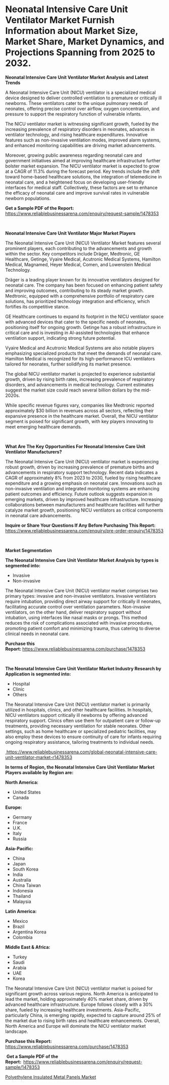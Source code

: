 <p><h1>Neonatal Intensive Care Unit Ventilator Market Furnish Information about Market Size, Market Share, Market Dynamics, and Projections Spanning from 2025 to 2032.</h1></p><p><strong>Neonatal Intensive Care Unit Ventilator Market Analysis and Latest Trends</strong></p>
<p><p>A Neonatal Intensive Care Unit (NICU) ventilator is a specialized medical device designed to deliver controlled ventilation to premature or critically ill newborns. These ventilators cater to the unique pulmonary needs of neonates, offering precise control over airflow, oxygen concentration, and pressure to support the respiratory function of vulnerable infants. </p><p>The NICU ventilator market is witnessing significant growth, fueled by the increasing prevalence of respiratory disorders in neonates, advances in ventilator technology, and rising healthcare expenditures. Innovative features such as non-invasive ventilation modes, improved alarm systems, and enhanced monitoring capabilities are driving market advancements. </p><p>Moreover, growing public awareness regarding neonatal care and government initiatives aimed at improving healthcare infrastructure further bolster market expansion. The NICU ventilator market is expected to grow at a CAGR of 11.3% during the forecast period. Key trends include the shift toward home-based healthcare solutions, the integration of telemedicine in neonatal care, and a heightened focus on developing user-friendly interfaces for medical staff. Collectively, these factors are set to enhance the efficacy of neonatal care and improve survival rates in vulnerable newborn populations.</p></p>
<p><strong>Get a Sample PDF of the Report:&nbsp;</strong> <a href="https://www.reliablebusinessarena.com/enquiry/request-sample/1478353?utm_campaign=3121&utm_medium=2&utm_source=Github&utm_content=ia&utm_term=23032025&utm_id=neonatal-intensive-care-unit-ventilator">https://www.reliablebusinessarena.com/enquiry/request-sample/1478353</a></p>
<p>&nbsp;</p>
<p><strong>Neonatal Intensive Care Unit Ventilator Major Market Players</strong></p>
<p><p>The Neonatal Intensive Care Unit (NICU) Ventilator Market features several prominent players, each contributing to the advancements and growth within the sector. Key competitors include Dräger, Medtronic, GE Healthcare, Getinge, Vyaire Medical, Acutronic Medical Systems, Hamilton Medical, Magnamed, Heyer Medical, Comen, and Lowenstein Medical Technology.</p><p>Dräger is a leading player known for its innovative ventilators designed for neonatal care. The company has been focused on enhancing patient safety and improving outcomes, contributing to its steady market growth. Medtronic, equipped with a comprehensive portfolio of respiratory care solutions, has prioritized technology integration and efficiency, which fortifies its competitive stance. </p><p>GE Healthcare continues to expand its footprint in the NICU ventilator space with advanced devices that cater to the specific needs of neonates, positioning itself for ongoing growth. Getinge has a robust infrastructure in critical care and is investing in AI-assisted technologies that enhance ventilation support, indicating strong future potential. </p><p>Vyaire Medical and Acutronic Medical Systems are also notable players emphasizing specialized products that meet the demands of neonatal care. Hamilton Medical is recognized for its high-performance ICU ventilators tailored for neonates, further solidifying its market presence.</p><p>The global NICU ventilator market is projected to experience substantial growth, driven by rising birth rates, increasing prevalence of respiratory disorders, and advancements in medical technology. Current estimates suggest the market size could reach several billion dollars by the mid-2020s.</p><p>While specific revenue figures vary, companies like Medtronic reported approximately $30 billion in revenues across all sectors, reflecting their expansive presence in the healthcare market. Overall, the NICU ventilator segment is poised for significant growth, with key players innovating to meet emerging healthcare demands.</p></p>
<p>&nbsp;</p>
<p><strong>What Are The Key Opportunities For Neonatal Intensive Care Unit Ventilator Manufacturers?</strong></p>
<p><p>The Neonatal Intensive Care Unit (NICU) ventilator market is experiencing robust growth, driven by increasing prevalence of premature births and advancements in respiratory support technology. Recent data indicates a CAGR of approximately 8% from 2023 to 2030, fueled by rising healthcare expenditure and a growing emphasis on neonatal care. Innovations such as non-invasive ventilation and integrated monitoring systems are enhancing patient outcomes and efficiency. Future outlook suggests expansion in emerging markets, driven by improved healthcare infrastructure. Increasing collaborations between manufacturers and healthcare facilities will further catalyze market growth, positioning NICU ventilators as critical components in neonatal care advancements.</p></p>
<p><strong>Inquire or Share Your Questions If Any Before Purchasing This Report:</strong> <a href="https://www.reliablebusinessarena.com/enquiry/pre-order-enquiry/1478353?utm_campaign=3121&utm_medium=2&utm_source=Github&utm_content=ia&utm_term=23032025&utm_id=neonatal-intensive-care-unit-ventilator">https://www.reliablebusinessarena.com/enquiry/pre-order-enquiry/1478353</a></p>
<p>&nbsp;</p>
<p><strong>Market Segmentation</strong></p>
<p><strong>The Neonatal Intensive Care Unit Ventilator Market Analysis by types is segmented into:</strong></p>
<p><ul><li>Invasive</li><li>Non-invasive</li></ul></p>
<p><p>The Neonatal Intensive Care Unit (NICU) ventilator market comprises two primary types: invasive and non-invasive ventilators. Invasive ventilators require intubation, providing direct airway support for critically ill neonates, facilitating accurate control over ventilation parameters. Non-invasive ventilators, on the other hand, deliver respiratory support without intubation, using interfaces like nasal masks or prongs. This method reduces the risk of complications associated with invasive procedures, promoting patient comfort and minimizing trauma, thus catering to diverse clinical needs in neonatal care.</p></p>
<p><strong>Purchase this Report:&nbsp;</strong><a href="https://www.reliablebusinessarena.com/purchase/1478353?utm_campaign=3121&utm_medium=2&utm_source=Github&utm_content=ia&utm_term=23032025&utm_id=neonatal-intensive-care-unit-ventilator">https://www.reliablebusinessarena.com/purchase/1478353</a></p>
<p>&nbsp;</p>
<p><strong>The Neonatal Intensive Care Unit Ventilator Market Industry Research by Application is segmented into:</strong></p>
<p><ul><li>Hospital</li><li>Clinic</li><li>Others</li></ul></p>
<p><p>The Neonatal Intensive Care Unit (NICU) ventilator market is primarily utilized in hospitals, clinics, and other healthcare facilities. In hospitals, NICU ventilators support critically ill newborns by offering advanced respiratory support. Clinics often use them for outpatient care or follow-up treatments, providing necessary ventilation for stable neonates. Other settings, such as home healthcare or specialized pediatric facilities, may also employ these devices to ensure continuity of care for infants requiring ongoing respiratory assistance, tailoring treatments to individual needs.</p></p>
<p><a href="https://www.reliablebusinessarena.com/global-neonatal-intensive-care-unit-ventilator-market-r1478353?utm_campaign=3121&utm_medium=2&utm_source=Github&utm_content=ia&utm_term=23032025&utm_id=neonatal-intensive-care-unit-ventilator">&nbsp;https://www.reliablebusinessarena.com/global-neonatal-intensive-care-unit-ventilator-market-r1478353</a></p>
<p><strong>In terms of Region, the Neonatal Intensive Care Unit Ventilator Market Players available by Region are:</strong></p>
<p>
    <p> <strong> North America: </strong>
        <ul>
            <li>United States</li>
            <li>Canada</li>
        </ul>
        </p> 
    <p> <strong> Europe: </strong>
        <ul>
            <li>Germany</li>
            <li>France</li>
            <li>U.K.</li>
            <li>Italy</li>
            <li>Russia</li>
        </ul>
        </p> 
    <p> <strong> Asia-Pacific: </strong>
        <ul>
            <li>China</li>
            <li>Japan</li>
            <li>South Korea</li>
            <li>India</li>
            <li>Australia</li>
            <li>China Taiwan</li>
            <li>Indonesia</li>
            <li>Thailand</li>
            <li>Malaysia</li>
        </ul>
        </p> 
    <p> <strong> Latin America: </strong>
        <ul>
            <li>Mexico</li>
            <li>Brazil</li>
            <li>Argentina Korea</li>
            <li>Colombia</li>
        </ul>
        </p> 
    <p> <strong> Middle East & Africa: </strong>
        <ul>
            <li>Turkey</li>
            <li>Saudi</li>
            <li>Arabia</li>
            <li>UAE</li>
            <li>Korea</li>
        </ul>
    </p>
    </p>
<p><p>The Neonatal Intensive Care Unit (NICU) ventilator market is poised for significant growth across various regions. North America is anticipated to lead the market, holding approximately 40% market share, driven by advanced healthcare infrastructure. Europe follows closely with a 30% share, fueled by increasing healthcare investments. Asia-Pacific, particularly China, is emerging rapidly, expected to capture around 25% of the market due to rising birth rates and healthcare enhancements. Overall, North America and Europe will dominate the NICU ventilator market landscape.</p></p>
<p><strong>Purchase this Report: </strong><a href="https://www.reliablebusinessarena.com/purchase/1478353?utm_campaign=3121&utm_medium=2&utm_source=Github&utm_content=ia&utm_term=23032025&utm_id=neonatal-intensive-care-unit-ventilator">https://www.reliablebusinessarena.com/purchase/1478353</a></p>
<p>&nbsp;<strong>Get a Sample PDF of the Report:&nbsp;&nbsp;</strong><a href="https://www.reliablebusinessarena.com/enquiry/request-sample/1478353?utm_campaign=3121&utm_medium=2&utm_source=Github&utm_content=ia&utm_term=23032025&utm_id=neonatal-intensive-care-unit-ventilator">https://www.reliablebusinessarena.com/enquiry/request-sample/1478353</a></p>
<p><strong></strong></p>
<p><p><a href="https://github.com/krulicfidura/Market-Research-Report-List-1/blob/main/polyethylene-insulated-metal-panels-market.md?utm_campaign=3121&utm_medium=2&utm_source=Github&utm_content=ia&utm_term=23032025&utm_id=neonatal-intensive-care-unit-ventilator">Polyethylene Insulated Metal Panels Market</a></p></p>